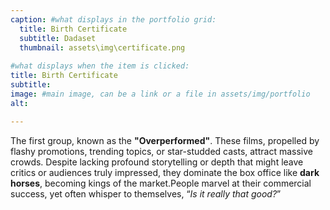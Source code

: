 ```yaml
---
caption: #what displays in the portfolio grid:
  title: Birth Certificate
  subtitle: Dadaset
  thumbnail: assets\img\certificate.png
  
#what displays when the item is clicked:
title: Birth Certificate
subtitle: 
image: #main image, can be a link or a file in assets/img/portfolio
alt:

---
```

The first group, known as the **"Overperformed"**. These films, propelled by flashy promotions, trending topics, or star-studded casts, attract massive crowds. Despite lacking profound storytelling or depth that might leave critics or audiences truly impressed, they dominate the box office like **dark horses**, becoming kings of the market.People marvel at their commercial success, yet often whisper to themselves,  “*Is it really that good?*”

